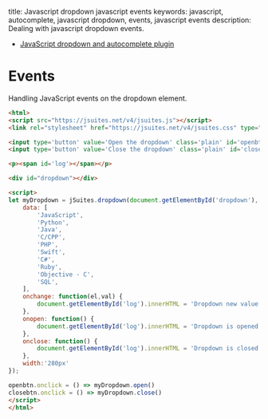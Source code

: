title: Javascript dropdown javascript events
keywords: javascript, autocomplete, javascript dropdown, events, javascript events
description: Dealing with javascript dropdown events.

* [JavaScript dropdown and autocomplete plugin](/docs/v4/dropdown-and-autocomplete)

Events
======

Handling JavaScript events on the dropdown element.


```html
<html>
<script src="https://jsuites.net/v4/jsuites.js"></script>
<link rel="stylesheet" href="https://jsuites.net/v4/jsuites.css" type="text/css" />

<input type='button' value='Open the dropdown' class='plain' id='openbtn'>
<input type='button' value='Close the dropdown' class='plain' id='closebtn'>

<p><span id='log'></span></p>

<div id="dropdown"></div>

<script>
let myDropdown = jSuites.dropdown(document.getElementById('dropdown'), {
    data: [
        'JavaScript',
        'Python',
        'Java',
        'C/CPP',
        'PHP',
        'Swift',
        'C#',
        'Ruby',
        'Objective - C',
        'SQL',
    ],
    onchange: function(el,val) {
        document.getElementById('log').innerHTML = 'Dropdown new value is: ' + val;
    },
    onopen: function() {
        document.getElementById('log').innerHTML = 'Dropdown is opened';
    },
    onclose: function() {
        document.getElementById('log').innerHTML = 'Dropdown is closed';
    },
    width:'280px'
});

openbtn.onclick = () => myDropdown.open()
closebtn.onclick = () => myDropdown.close()
</script>
</html>
```
